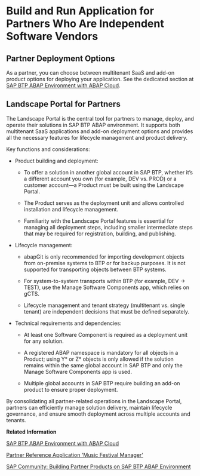 <!-- loio210db8e7832b44359dd426dec11e5888 -->

# Build and Run Application for Partners Who Are Independent Software Vendors



<a name="loio210db8e7832b44359dd426dec11e5888__section_bnr_tg2_zgc"/>

## Partner Deployment Options

As a partner, you can choose between multitenant SaaS and add-on product options for deploying your application. See the dedicated section at [SAP BTP ABAP Environment with ABAP Cloud](sap-btp-abap-environment-with-abap-cloud-174b229.md).



<a name="loio210db8e7832b44359dd426dec11e5888__section_jf4_hhz_ygc"/>

## Landscape Portal for Partners

The Landscape Portal is the central tool for partners to manage, deploy, and operate their solutions in SAP BTP ABAP environment. It supports both multitenant SaaS applications and add-on deployment options and provides all the necessary features for lifecycle management and product delivery.

Key functions and considerations:

-   Product building and deployment:

    -   To offer a solution in another global account in SAP BTP, whether it’s a different account you own \(for example, DEV vs. PROD\) or a customer account—a Product must be built using the Landscape Portal.

    -   The Product serves as the deployment unit and allows controlled installation and lifecycle management.

    -   Familiarity with the Landscape Portal features is essential for managing all deployment steps, including smaller intermediate steps that may be required for registration, building, and publishing.


-   Lifecycle management:

    -   abapGit is only recommended for importing development objects from on-premise systems to BTP or for backup purposes. It is not supported for transporting objects between BTP systems.

    -   For system-to-system transports within BTP \(for example, DEV → TEST\), use the Manage Software Components app, which relies on gCTS.

    -   Lifecycle management and tenant strategy \(multitenant vs. single tenant\) are independent decisions that must be defined separately.


-   Technical requirements and dependencies:

    -   At least one Software Component is required as a deployment unit for any solution.

    -   A registered ABAP namespace is mandatory for all objects in a Product; using Y\* or Z\* objects is only allowed if the solution remains within the same global account in SAP BTP and only the Manage Software Components app is used.

    -   Multiple global accounts in SAP BTP require building an add-on product to ensure proper deployment.



By consolidating all partner-related operations in the Landscape Portal, partners can efficiently manage solution delivery, maintain lifecycle governance, and ensure smooth deployment across multiple accounts and tenants.

**Related Information**  


[SAP BTP ABAP Environment with ABAP Cloud](sap-btp-abap-environment-with-abap-cloud-174b229.md "")

[Partner Reference Application 'Music Festival Manager'](https://github.com/SAP-samples/abap-partner-reference-application)

[SAP Community: Building Partner Products on SAP BTP ABAP Environment](https://community.sap.com/t5/devtoberfest/building-partner-products-on-sap-btp-abap-environment/ev-p/13804921)

